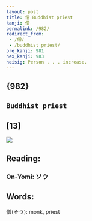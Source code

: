 ```yaml
---
layout: post
title: 僧 Buddhist priest
kanji: 僧
permalink: /982/
redirect_from:
 - /僧/
 - /buddhist priest/
pre_kanji: 981
nex_kanji: 983
heisig: Person . . . increase.
---
```


## {982}

## `Buddhist priest`

## [13]

<div class="stroke"><img src="E583A7.png" /></div>

## Reading:

### On-Yomi: ソウ

## Words:

僧(そう): monk, priest

